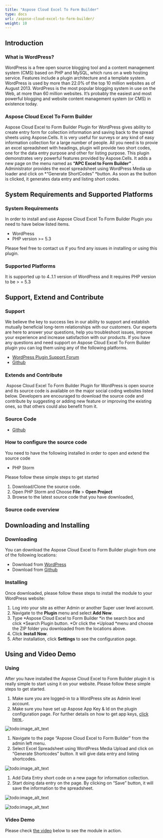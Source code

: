 ```yaml
---
title: "Aspose Cloud Excel To Form Builder"
type: docs
url: /aspose-cloud-excel-to-form-builder/
weight: 10
---
```


## **Introduction**
### **What is WordPress?**
WordPress is a free open source blogging tool and a content management system (CMS) based on PHP and MySQL, which runs on a web hosting service. Features include a plugin architecture and a template system. WordPress is used by more than 22.0% of the top 10 million websites as of August 2013. WordPress is the most popular blogging system in use on the Web, at more than 60 million websites. It’s probably the easiest and most powerful blogging and website content management system (or CMS) in existence today.
### **Aspose Cloud Excel To Form Builder**
Aspose Cloud Excel to Form Builder Plugin for WordPress gives ability to create entry form for collection information and saving back to the spread sheets using Aspose.Cells. It is very useful for surveys or any kind of easy information collection for a large number of people. All you need is to provie an excel spreadsheet with headings, plugin will provide two short codes, one for the data entry purpose and other for listing purpose. This plugin demonstrates very powerful features provided by Aspose.Cells. It adds a new page on the menu named as **“APC Excel to Form Builder”** . Administrator provides the excel spreadsheet using WordPress Media up loader and click on \*“Generate ShortCodes” \*button. As soon as the button is clicked, it generates data entry and listing short codes.
## **System Requirements and Supported Platforms**
### **System Requirements**
In order to install and use Aspose Cloud Excel To Form Builder Plugin you need to have below listed items.

- WordPress
- PHP version >= 5.3

Please feel free to contact us if you find any issues in installing or using this plugin.
### **Supported Platforms**
It is supported up to 4..1.1 version of WordPress and It requires PHP version to be > = 5.3
## **Support, Extend and Contribute**
### **Support**
We believe the key to success lies in our ability to support and establish mutually beneficial long-term relationships with our customers. Our experts are here to answer your questions, help you troubleshoot issues, improve your experience and increase satisfaction with our products. If you have any questions and need support on Aspose Cloud Excel To Form Builder plugin you can log them using any of the following platforms.

- [WordPress Plugin Support Forum](https://wordpress.org/support/plugin/aspose-cloud-excel-to-form-builder)
- [Github](https://github.com/asposeforcloud/Aspose_Cloud_for_WordPress/issues)
### **Extends and Contribute**
 Aspose Cloud Excel To Form Builder Plugin for WordPress is open source and its source code is available on the major social coding websites listed below. Developers are encouraged to download the source code and contribute by suggesting or adding new feature or improving the existing ones, so that others could also benefit from it.
### **Source Code**
- [Github](https://github.com/asposeforcloud/Aspose_Cloud_for_WordPress)
### **How to configure the source code**
You need to have the following installed in order to open and extend the source code

- PHP Storm

Please follow these simple steps to get started

1. Download/Clone the source code.
1. Open PHP Storm and Choose **File** > **Open Project**
1. Browse to the latest source code that you have downloaded,
### **Source code overview**
## **Downloading and Installing**
### **Downloading**
You can download the Aspose Cloud Excel to Form Builder plugin from one of the following locations:

- Download from [WordPress](https://wordpress.org/plugins/aspose-cloud-excel-to-form-builder/)
- Download from [Github](https://github.com/asposeforcloud/Aspose_Cloud_for_WordPress/releases/tag/10.0)
### **Installing**
Once downloaded, please follow these steps to install the module to your WordPress website:

1. Log into your site as either Admin or another Super user level account.
1. Navigate to the **Plugin** menu and select **Add New**.
1. Type \*Aspose Cloud Excel to Form Builder \*in the search box and click \*Search Plugin button. \*Or click the \*Upload \*menu and choose the ZIP folder you downloaded from the locations above.
1. Click **Install Now**.
1. After installation, click **Settings** to see the configuration page.
## **Using and Video Demo**
### **Using**
After you have installed the Aspose Cloud Excel to Form Builder plugin it is really simple to start using it on your website. Please follow these simple steps to get started.

1. Make sure you are logged-in to a WordPress site as Admin level account.
1. Make sure you have set up Aspose App Key & Id on the plugin configuration page. For further details on how to get app keys, [click here ](http://www.aspose.com/docs/display/totalcloud/Creating+a+New+App+and+Getting+App+Key).  

![todo:image\_alt\_text](http://www.aspose.com/blogs/wp-content/uploads/2015/02/screenshot11.png)

1. Navigate to the page “Aspose Cloud Excel to Form Builder” from the admin left menu.
1. Select Excel Spreadsheet using WordPress Media Upload and click on “Generate Shortcodes” button. It will give data entry and listing shortcodes.  

![todo:image\_alt\_text](http://www.aspose.com/blogs/wp-content/uploads/2015/02/screenshot2.png)

1. Add Data Entry short code on a new page for information collection.
1. Start doing data entry on the page. By clicking on “Save” button, it will save the information to the spreadsheet. 

![todo:image\_alt\_text](http://www.aspose.com/blogs/wp-content/uploads/2015/02/screenshot4.png)



![todo:image\_alt\_text](http://www.aspose.com/blogs/wp-content/uploads/2015/02/screenshot5.png)
### **Video Demo**
Please check [the video](https://www.youtube.com/watch?v=xs8g8aAUJMk) below to see the module in action.
